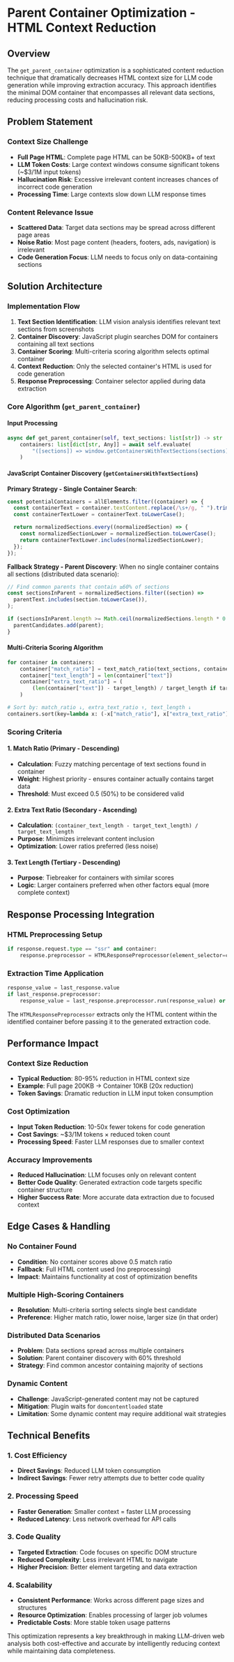 # Parent Container Optimization - HTML Context Reduction

## Overview

The `get_parent_container` optimization is a sophisticated content reduction technique that dramatically decreases HTML context size for LLM code generation while improving extraction accuracy. This approach identifies the minimal DOM container that encompasses all relevant data sections, reducing processing costs and hallucination risk.

## Problem Statement

### Context Size Challenge

- **Full Page HTML**: Complete page HTML can be 50KB-500KB+ of text
- **LLM Token Costs**: Large context windows consume significant tokens (~$3/1M input tokens)
- **Hallucination Risk**: Excessive irrelevant content increases chances of incorrect code generation
- **Processing Time**: Large contexts slow down LLM response times

### Content Relevance Issue

- **Scattered Data**: Target data sections may be spread across different page areas
- **Noise Ratio**: Most page content (headers, footers, ads, navigation) is irrelevant
- **Code Generation Focus**: LLM needs to focus only on data-containing sections

## Solution Architecture

### Implementation Flow

1. **Text Section Identification**: LLM vision analysis identifies relevant text sections from screenshots
2. **Container Discovery**: JavaScript plugin searches DOM for containers containing all text sections
3. **Container Scoring**: Multi-criteria scoring algorithm selects optimal container
4. **Context Reduction**: Only the selected container's HTML is used for code generation
5. **Response Preprocessing**: Container selector applied during data extraction

### Core Algorithm (`get_parent_container`)

#### Input Processing

```python
async def get_parent_container(self, text_sections: list[str]) -> str | None:
    containers: list[dict[str, Any]] = await self.evaluate(
        "([sections]) => window.getContainersWithTextSections(sections)", [text_sections]
    )
```

#### JavaScript Container Discovery (`getContainersWithTextSections`)

**Primary Strategy - Single Container Search**:

```javascript
const potentialContainers = allElements.filter((container) => {
  const containerText = container.textContent.replace(/\s+/g, " ").trim();
  const containerTextLower = containerText.toLowerCase();

  return normalizedSections.every((normalizedSection) => {
    const normalizedSectionLower = normalizedSection.toLowerCase();
    return containerTextLower.includes(normalizedSectionLower);
  });
});
```

**Fallback Strategy - Parent Discovery**:
When no single container contains all sections (distributed data scenario):

```javascript
// Find common parents that contain ≥60% of sections
const sectionsInParent = normalizedSections.filter((section) =>
  parentText.includes(section.toLowerCase()),
);

if (sectionsInParent.length >= Math.ceil(normalizedSections.length * 0.6)) {
  parentCandidates.add(parent);
}
```

#### Multi-Criteria Scoring Algorithm

```python
for container in containers:
    container["match_ratio"] = text_match_ratio(text_sections, container["text"])
    container["text_length"] = len(container["text"])
    container["extra_text_ratio"] = (
        (len(container["text"]) - target_length) / target_length if target_length > 0 else 0
    )

# Sort by: match_ratio ↓, extra_text_ratio ↑, text_length ↓
containers.sort(key=lambda x: (-x["match_ratio"], x["extra_text_ratio"], -x["text_length"]))
```

### Scoring Criteria

#### 1. Match Ratio (Primary - Descending)

- **Calculation**: Fuzzy matching percentage of text sections found in container
- **Weight**: Highest priority - ensures container actually contains target data
- **Threshold**: Must exceed 0.5 (50%) to be considered valid

#### 2. Extra Text Ratio (Secondary - Ascending)

- **Calculation**: `(container_text_length - target_text_length) / target_text_length`
- **Purpose**: Minimizes irrelevant content inclusion
- **Optimization**: Lower ratios preferred (less noise)

#### 3. Text Length (Tertiary - Descending)

- **Purpose**: Tiebreaker for containers with similar scores
- **Logic**: Larger containers preferred when other factors equal (more complete context)

## Response Processing Integration

### HTML Preprocessing Setup

```python
if response.request.type == "ssr" and container:
    response.preprocessor = HTMLResponsePreprocessor(element_selector=container)
```

### Extraction Time Application

```python
response_value = last_response.value
if last_response.preprocessor:
    response_value = last_response.preprocessor.run(response_value) or response_value
```

The `HTMLResponsePreprocessor` extracts only the HTML content within the identified container before passing it to the generated extraction code.

## Performance Impact

### Context Size Reduction

- **Typical Reduction**: 80-95% reduction in HTML context size
- **Example**: Full page 200KB → Container 10KB (20x reduction)
- **Token Savings**: Dramatic reduction in LLM input token consumption

### Cost Optimization

- **Input Token Reduction**: 10-50x fewer tokens for code generation
- **Cost Savings**: ~$3/1M tokens × reduced token count
- **Processing Speed**: Faster LLM responses due to smaller context

### Accuracy Improvements

- **Reduced Hallucination**: LLM focuses only on relevant content
- **Better Code Quality**: Generated extraction code targets specific container structure
- **Higher Success Rate**: More accurate data extraction due to focused context

## Edge Cases & Handling

### No Container Found

- **Condition**: No container scores above 0.5 match ratio
- **Fallback**: Full HTML content used (no preprocessing)
- **Impact**: Maintains functionality at cost of optimization benefits

### Multiple High-Scoring Containers

- **Resolution**: Multi-criteria sorting selects single best candidate
- **Preference**: Higher match ratio, lower noise, larger size (in that order)

### Distributed Data Scenarios

- **Problem**: Data sections spread across multiple containers
- **Solution**: Parent container discovery with 60% threshold
- **Strategy**: Find common ancestor containing majority of sections

### Dynamic Content

- **Challenge**: JavaScript-generated content may not be captured
- **Mitigation**: Plugin waits for `domcontentloaded` state
- **Limitation**: Some dynamic content may require additional wait strategies

## Technical Benefits

### 1. Cost Efficiency

- **Direct Savings**: Reduced LLM token consumption
- **Indirect Savings**: Fewer retry attempts due to better code quality

### 2. Processing Speed

- **Faster Generation**: Smaller context = faster LLM processing
- **Reduced Latency**: Less network overhead for API calls

### 3. Code Quality

- **Targeted Extraction**: Code focuses on specific DOM structure
- **Reduced Complexity**: Less irrelevant HTML to navigate
- **Higher Precision**: Better element targeting and data extraction

### 4. Scalability

- **Consistent Performance**: Works across different page sizes and structures
- **Resource Optimization**: Enables processing of larger job volumes
- **Predictable Costs**: More stable token usage patterns

This optimization represents a key breakthrough in making LLM-driven web analysis both cost-effective and accurate by intelligently reducing context while maintaining data completeness.
